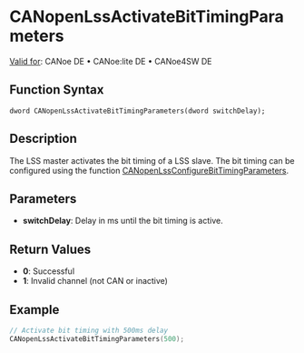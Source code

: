 # CANopenLssActivateBitTimingParameters

[Valid for](../../../../Shared/FeatureAvailability.md): CANoe DE • CANoe:lite DE • CANoe4SW DE

## Function Syntax

```
dword CANopenLssActivateBitTimingParameters(dword switchDelay);
```

## Description

The LSS master activates the bit timing of a LSS slave. The bit timing can be configured using the function [CANopenLssConfigureBitTimingParameters](CAPLfunctionsCANopenLssConfigureBitTimingParameters.md).

## Parameters

- **switchDelay**: Delay in ms until the bit timing is active.

## Return Values

- **0**: Successful
- **1**: Invalid channel (not CAN or inactive)

## Example

```c
// Activate bit timing with 500ms delay
CANopenLssActivateBitTimingParameters(500);
```
